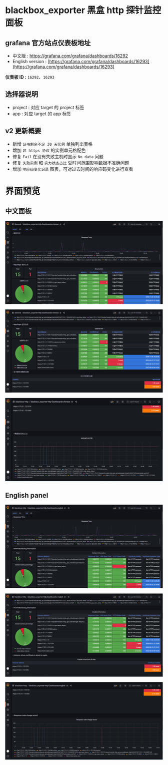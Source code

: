 # blackbox_exporter 黑盒 http 探针监控面板

## grafana 官方站点仪表板地址

- 中文版 : https://grafana.com/grafana/dashboards/16292
- English version : [https://grafana.com/grafana/dashboards/16293](https://grafana.com/grafana/dashboards/16293)

**仪表板 ID :** `16292`、`16293`

## 选择器说明
- project : 对应 target 的 project 标签
- app : 对应 target 的 app 标签

## v2 更新概要

- 新增 `证书剩余不足 30 天实例` 单独列出表格
- 增加 `非 https 协议` 的实例单元格配色
- 修复 `Fail` 在没有失败主机时显示 `No data` 问题
- 修复 `失败实例` 和 `实力状态占比` 受时间范围影响数据不准确问题
- 增加 `响应码变化记录` 图表，可对过去时间的响应码变化进行查看

# 界面预览

## 中文面板

![image-20230919133013061](./image/README/image-20230919133013061.png)

![image-20230919133018194](./image/README/image-20230919133018194.png)

![image-20230919133023869](./image/README/image-20230919133023869.png)

## English panel

![image-20230919133028021](./image/README/image-20230919133028021.png)

![image-20230919133031977](./image/README/image-20230919133031977.png)

![image-20230919133035902](./image/README/image-20230919133035902.png)

